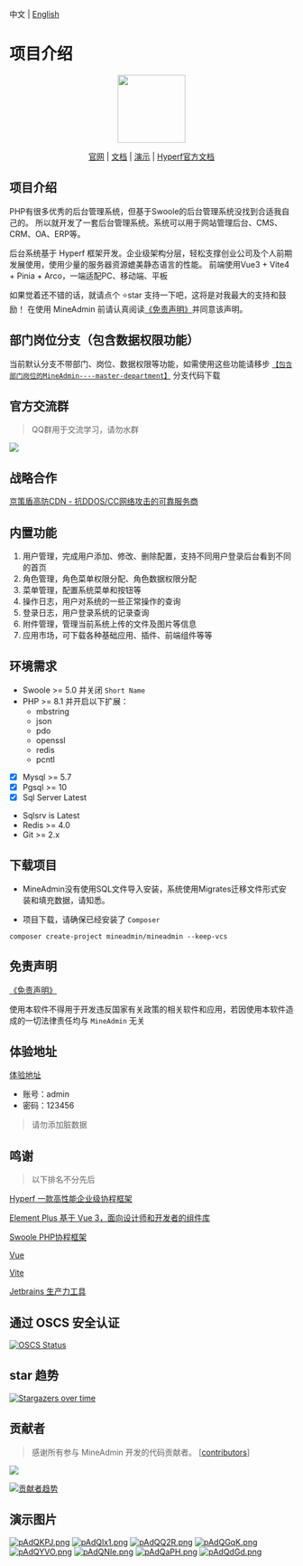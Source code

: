 中文 | [English](./README-en.md)
# 项目介绍

<p align="center">
    <img src="https://doc.mineadmin.com/logo.svg" width="120" />
</p>
<p align="center">
    <a href="https://www.mineadmin.com" target="_blank">官网</a> |
    <a href="https://doc.mineadmin.com" target="_blank">文档</a> | 
    <a href="https://demo.mineadmin.com" target="_blank">演示</a> |
    <a href="https://hyperf.wiki/3.0/#/" target="_blank">Hyperf官方文档</a> 
</p>

## 项目介绍

PHP有很多优秀的后台管理系统，但基于Swoole的后台管理系统没找到合适我自己的。
所以就开发了一套后台管理系统。系统可以用于网站管理后台、CMS、CRM、OA、ERP等。

后台系统基于 Hyperf 框架开发。企业级架构分层，轻松支撑创业公司及个人前期发展使用，使用少量的服务器资源媲美静态语言的性能。
前端使用Vue3 + Vite4 + Pinia + Arco，一端适配PC、移动端、平板

如果觉着还不错的话，就请点个 ⭐star 支持一下吧，这将是对我最大的支持和鼓励！
在使用 MineAdmin 前请认真阅读[《免责声明》](https://doc.mineadmin.com/guide/start/declaration.html)并同意该声明。

## 部门岗位分支（包含数据权限功能）
当前默认分支不带部门、岗位、数据权限等功能，如需使用这些功能请移步 [`【包含部门岗位的MineAdmin----master-department】`](https://github.com/mineadmin/MineAdmin/tree/master-department) 分支代码下载

## 官方交流群
> QQ群用于交流学习，请勿水群

<a href="https://qm.qq.com/q/PJnEgr4D8C">
  <img src="https://svg.hamm.cn/badge.svg?key=QQ群&value=150105478" />
</a>

## 战略合作
[京策盾高防CDN - 抗DDOS/CC网络攻击的可靠服务商](https://www.jcdun.com/guoneigaofangcdn)

## 内置功能

1. 用户管理，完成用户添加、修改、删除配置，支持不同用户登录后台看到不同的首页
2. 角色管理，角色菜单权限分配、角色数据权限分配
3. 菜单管理，配置系统菜单和按钮等
4. 操作日志，用户对系统的一些正常操作的查询
5. 登录日志，用户登录系统的记录查询
6. 附件管理，管理当前系统上传的文件及图片等信息
7. 应用市场，可下载各种基础应用、插件、前端组件等等

## 环境需求

- Swoole >= 5.0 并关闭 `Short Name`
- PHP >= 8.1 并开启以下扩展：
  - mbstring
  - json
  - pdo
  - openssl
  - redis
  - pcntl
- [x] Mysql >= 5.7
- [x] Pgsql >= 10
- [x] Sql Server Latest
- Sqlsrv is Latest
- Redis >= 4.0
- Git >= 2.x


## 下载项目
- MineAdmin没有使用SQL文件导入安装，系统使用Migrates迁移文件形式安装和填充数据，请知悉。

- 项目下载，请确保已经安装了 `Composer`
```shell
composer create-project mineadmin/mineadmin --keep-vcs
```

## 免责声明
[《免责声明》](https://doc.mineadmin.com/guide/start/declaration.html)

使用本软件不得用于开发违反国家有关政策的相关软件和应用，若因使用本软件造成的一切法律责任均与 `MineAdmin` 无关

## 体验地址

[体验地址](https://demo.mineadmin.com)
- 账号：admin
- 密码：123456

> 请勿添加脏数据

## 鸣谢

> 以下排名不分先后

[Hyperf 一款高性能企业级协程框架](https://hyperf.io/)

[Element Plus 基于 Vue 3，面向设计师和开发者的组件库](https://element-plus.org/)

[Swoole PHP协程框架](https://www.swoole.com)

[Vue](https://vuejs.org/)

[Vite](https://vitejs.cn/)

[Jetbrains 生产力工具](https://www.jetbrains.com/)

## 通过 OSCS 安全认证
[![OSCS Status](https://www.oscs1024.com/platform/badge/kanyxmo/MineAdmin.svg?size=large)](https://www.murphysec.com/dr/9ztZvuSN6OLFjCDGVo)

## star 趋势

[![Stargazers over time](https://starchart.cc/mineadmin/mineadmin.svg)](https://starchart.cc/mineadmin/mineadmin.svg)

## 贡献者

> 感谢所有参与 MineAdmin 开发的代码贡献者。 [[contributors](https://github.com/mineadmin/mineadmin/graphs/contributors)]
<a href="https://github.com/mineadmin/mineadmin/graphs/contributors">
<img src="https://contrib.rocks/image?repo=mineadmin/mineadmin" />
</a>

[![贡献者趋势](https://contributor-overtime-api.apiseven.com/contributors-svg?chart=contributorOverTime&repo=mineadmin/mineadmin)](https://www.apiseven.com/en/contributor-graph?chart=contributorOverTime&repo=mineadmin/mineadmin)

## 演示图片
[![pAdQKPJ.png](https://s21.ax1x.com/2024/10/22/pAdQKPJ.png)](https://imgse.com/i/pAdQKPJ)
[![pAdQlx1.png](https://s21.ax1x.com/2024/10/22/pAdQlx1.png)](https://imgse.com/i/pAdQlx1)
[![pAdQQ2R.png](https://s21.ax1x.com/2024/10/22/pAdQQ2R.png)](https://imgse.com/i/pAdQQ2R)
[![pAdQGqK.png](https://s21.ax1x.com/2024/10/22/pAdQGqK.png)](https://imgse.com/i/pAdQGqK)
[![pAdQYVO.png](https://s21.ax1x.com/2024/10/22/pAdQYVO.png)](https://imgse.com/i/pAdQYVO)
[![pAdQNIe.png](https://s21.ax1x.com/2024/10/22/pAdQNIe.png)](https://imgse.com/i/pAdQNIe)
[![pAdQaPH.png](https://s21.ax1x.com/2024/10/22/pAdQaPH.png)](https://imgse.com/i/pAdQaPH)
[![pAdQdGd.png](https://s21.ax1x.com/2024/10/22/pAdQdGd.png)](https://imgse.com/i/pAdQdGd)

